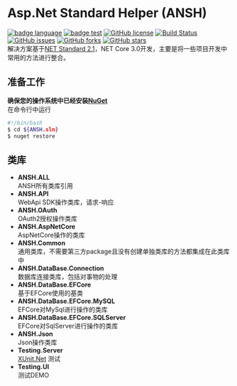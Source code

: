 # Asp.Net Standard Helper (ANSH)  

[![badge language](https://img.shields.io/badge/language-C%23-green.svg)](https://github.com/ZHUZHIYUE/ANSH)
[![badge test](https://img.shields.io/badge/test-xunit.net-green.svg)](https://docs.microsoft.com/zh-cn/dotnet/core/testing/unit-testing-with-dotnet-test?view=aspnetcore-2.1)
[![GitHub license](https://img.shields.io/github/license/ZHUZHIYUE/ANSH.svg)](https://github.com/ZHUZHIYUE/ANSH/blob/master/LICENSE)
[![Build Status](https://www.travis-ci.org/ZHUZHIYUE/ANSH.svg?branch=master)](https://www.travis-ci.org/ZHUZHIYUE/ANSH)
[![GitHub issues](https://img.shields.io/github/issues/ZHUZHIYUE/ANSH.svg)](https://github.com/ZHUZHIYUE/ANSH/issues)
[![GitHub forks](https://img.shields.io/github/forks/ZHUZHIYUE/ANSH.svg)](https://github.com/ZHUZHIYUE/ANSH/network)
[![GitHub stars](https://img.shields.io/github/stars/ZHUZHIYUE/ANSH.svg)](https://github.com/ZHUZHIYUE/ANSH/stargazers)  
解决方案基于[NET Standard 2.1](https://docs.microsoft.com/zh-cn/dotnet/standard/net-standard)，NET Core 3.0开发，主要是将一些项目开发中常用的方法进行整合。  

## 准备工作  

**确保您的操作系统中已经安装[NuGet](/docs/NuGet.md)**  
在命令行中运行

```bash
#!/bin/bash
$ cd ${ANSH.sln}
$ nuget restore
```  

## 类库  

* **ANSH.ALL**  
ANSH所有类库引用
* **ANSH.API**  
WebApi SDK操作类库，请求-响应  
* **ANSH.OAuth**  
OAuth2授权操作类库
* **ANSH.AspNetCore**  
AspNetCore操作的类库
* **ANSH.Common**  
通用类库，不需要第三方package且没有创建单独类库的方法都集成在此类库中
* **ANSH.DataBase.Connection**  
数据库连接类库，包括对事物的处理
* **ANSH.DataBase.EFCore**  
基于EFCore使用的基类
* **ANSH.DataBase.EFCore.MySQL**  
EFCore对MySql进行操作的类库
* **ANSH.DataBase.EFCore.SQLServer**  
EFCore对SqlServer进行操作的类库
* **ANSH.Json**  
Json操作类库
* **Testing.Server**  
[XUnit.Net](https://docs.microsoft.com/zh-cn/dotnet/core/testing/unit-testing-with-dotnet-test?view=aspnetcore-2.1) 测试
* **Testing.UI**  
测试DEMO